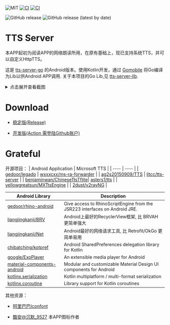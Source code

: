 ![MIT](https://img.shields.io/badge/license-MIT-green)
[![CI](https://github.com/jing332/tts-server-android/actions/workflows/release.yml/badge.svg)](https://github.com/jing332/tts-server-android/actions/workflows/release.yml)
[![CI](https://github.com/jing332/tts-server-android/actions/workflows/test.yml/badge.svg)](https://github.com/jing332/tts-server-android/actions/workflows/test.yml)

![GitHub release](https://img.shields.io/github/downloads/jing332/tts-server-android/total)
![GitHub release (latest by date)](https://img.shields.io/github/downloads/jing332/tts-server-android/latest/total)

# TTS Server
本APP起初为阅读APP的网络朗读所用，在原有基础上，现已支持系统TTS，并可以自定义HttpTTS。

这是 [tts-server-go](https://github.com/jing332/tts-server-go) 的Android版本。使用Kotlin开发，通过 [Gomobile](https://pkg.go.dev/golang.org/x/mobile/cmd/gomobile) 将Go编译为Lib以供Android APP调用. 关于本项目的Go Lib,见 [tts-server-lib](./tts-server-lib).

<details>
  <summary>点击展开查看截图</summary>
  
> 左图为服务转发日志界面，用于阅读APP的网络朗读。<br>
右图为系统TTS配置界面，可被使用系统TTS的APP调用。

  <img src="./images/Screenshot_Main.png" height="150px">
  <img src="./images/Screenshot_SysTTS.png" height="150px">
  
</details>

# Download

* [稳定版(Release)](https://github.com/jing332/tts-server-android/relaease)

* [开发版(Action 需登陆Github账户)](https://github.com/jing332/tts-server-android/actions)


# Grateful

开源项目：
|  Android Application   | Microsoft TTS  |
|  ----  | ----  |
| [gedoor/legado](https://github.com/gedoor/legado)        | [wxxxcxx/ms-ra-forwarder](https://github.com/wxxxcxx/ms-ra-forwarder) |
| [ag2s20150909/TTS](https://github.com/ag2s20150909/TTS)  | [litcc/tts-server](https://github.com/litcc/tts-server) |
| [benjaminwan/ChineseTtsTflite](https://github.com/benjaminwan/ChineseTtsTflite)| [asters1/tts](https://github.com/asters1/tts) |
| [yellowgreatsun/MXTtsEngine](https://github.com/yellowgreatsun/MXTtsEngine) |
| [2dust/v2rayNG](https://github.com/2dust/v2rayNG) |

| Android Library | Description |
| ----      | ---- |
| [gedoor/rhino-android](https://github.com/gedoor/rhino-android) | Give access to RhinoScriptEngine from the JSR223 interfaces on Android JRE. |
| [liangjingkanji/BRV](https://github.com/liangjingkanji/BRV) | Android上最好的RecyclerView框架, 比 BRVAH 更简单强大 |
| [liangjingkanji/Net](https://github.com/liangjingkanji/Net) | Android最好的网络请求工具, 比 Retrofit/OkGo 更简单易用 |
| [chibatching/kotpref](https://github.com/chibatching/kotpref) |  Android SharedPreferences delegation library for Kotlin |
| [google/ExoPlayer](https://github.com/google/ExoPlayer) | An extensible media player for Android |
| [material-components-android](https://github.com/material-components/material-components-android) | Modular and customizable Material Design UI components for Android |
| [kotlinx.serialization](https://github.com/Kotlin/kotlinx.serialization/) | Kotlin multiplatform / multi-format serialization |
| [kotlinx.coroutine](https://github.com/Kotlin/kotlinx.coroutines) | Library support for Kotlin coroutines |


其他资源：
* [阿里巴巴Iconfont](https://www.iconfont.cn/)
 
* [酷安@沉默_9527](https://www.coolapk.com/u/230844) 本APP图标作者
